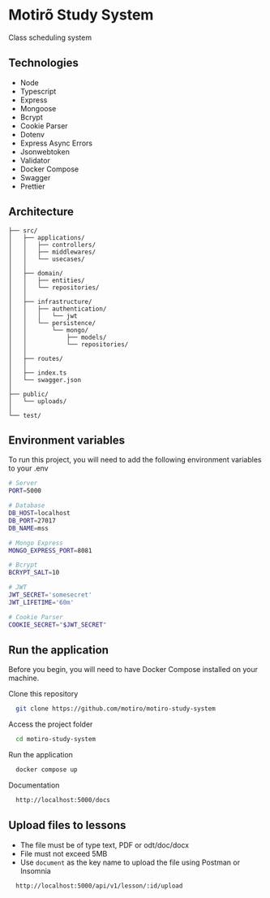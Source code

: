 # Motirõ Study System

Class scheduling system

## Technologies

- Node
- Typescript
- Express
- Mongoose
- Bcrypt
- Cookie Parser
- Dotenv
- Express Async Errors
- Jsonwebtoken
- Validator
- Docker Compose
- Swagger
- Prettier

## Architecture

```
├── src/
│   ├── applications/
│   │   ├── controllers/
│   │   ├── middlewares/
│   │   └── usecases/
│   │
│   ├── domain/
│   │   ├── entities/
│   │   └── repositories/
│   │
│   ├── infrastructure/
│   │   ├── authentication/
│   │   │   └── jwt
│   │   └── persistence/
│   │       └── mongo/
│   │           ├── models/
│   │           └── repositories/
│   │
│   ├── routes/
│   │
│   ├── index.ts
│   └── swagger.json
│
├── public/
│   └── uploads/
│
└── test/
```

## Environment variables

To run this project, you will need to add the following environment variables to your .env

```bash
# Server
PORT=5000

# Database
DB_HOST=localhost
DB_PORT=27017
DB_NAME=mss

# Mongo Express
MONGO_EXPRESS_PORT=8081

# Bcrypt
BCRYPT_SALT=10

# JWT
JWT_SECRET='somesecret'
JWT_LIFETIME='60m'

# Cookie Parser
COOKIE_SECRET="$JWT_SECRET"
```

## Run the application

Before you begin, you will need to have Docker Compose installed on your machine.

Clone this repository

```bash
  git clone https://github.com/motiro/motiro-study-system
```

Access the project folder

```bash
  cd motiro-study-system
```

Run the application

```bash
  docker compose up
```

Documentation

```bash
  http://localhost:5000/docs
```

## Upload files to lessons

- The file must be of type text, PDF or odt/doc/docx
- File must not exceed 5MB
- Use `document` as the key name to upload the file using Postman or Insomnia

```bash
  http://localhost:5000/api/v1/lesson/:id/upload
```
